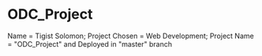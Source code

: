# ODC_Project

Name = Tigist Solomon;
Project Chosen = Web Development; Project Name = "ODC_Project" and Deployed in "master" branch
